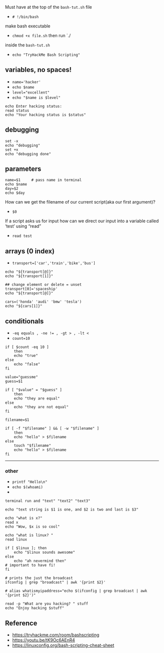 Must have at the top of the `bash-tut.sh` file
- `# !/bin/bash`

make bash executable 
- `chmod +x file.sh` then run  `./ 

inside the `bash-tut.sh`
- `echo "TryHackMe Bash Scripting"`

## variables, no spaces!

- `name='hacker'`
- `echo $name`
- `level="excellent"`
- `echo "$name is $level"`

```
echo Enter hacking status:
read status
echo "Your hacking status is $status"
```

## debugging

```
set -x
echo "debugging"
set +x
echo "debugging done"
```


## parameters

```
name=$1     # pass name in terminal
echo $name
day=$2
echo $day
```

How can we get the filename of our current script(aka our first argument)?
- `$0`

If a script asks us for input how can we direct our input into a variable called ‘test’ using “read”
- `read test`


## arrays (0 index)

- `transport=['car','train','bike','bus']`

```
echo "${transport[@]}"
echo "${transport[1]}"

## change element or delete = unset
transport[0]='spaceship'
echo "${transport[@]}"

cars=('honda' 'audi' 'bmw' 'tesla')
echo "${cars[1]}"
```


## conditionals

- `-eq equals , -ne != , -gt > , -lt < `
- `count=10`

```
if [ $count -eq 10 ]
	then
	echo "true"
else
	echo "false"
fi
```

```
value="guessme"
guess=$1

if [ "$value" = "$guess" ]
	then
	echo "they are equal"
else
	echo "they are not equal"
fi
```

```
filename=$1

if [ -f "$filename" ] && [ -w "$filename" ]
	then
	echo "hello" > $filename
else
	touch "$filename"
	echo "hello" > $filename
fi
```

---
### other

- `printf "Hello\n"`
- `echo $(whoami)`
- 

```
terminal run and "text" "text2" "text3"

echo "text string is $1 is one, and $2 is two and last is $3"
```

```
echo "what is x?"
read x
echo "Wow, $x is so cool"
```

```
echo "what is linux? "
read linux

if [ $linux ]; then
	echo "$linux sounds awesome"
else
	echo "ah nevermind then"
# important to have fi!
fi
```

```
# prints the just the broadcast
ifconfig | grep "broadcast" | awk '{print $2}' 

# alias whatismyipaddress="echo $(ifconfig | grep broadcast | awk '{print $2}')"
```

```
read -p "What are you hacking? " stuff
echo "Enjoy hacking $stuff"
```






















## Reference

- https://tryhackme.com/room/bashscripting
-  https://youtu.be/tK9Oc6AEnR4
-  https://linuxconfig.org/bash-scripting-cheat-sheet








